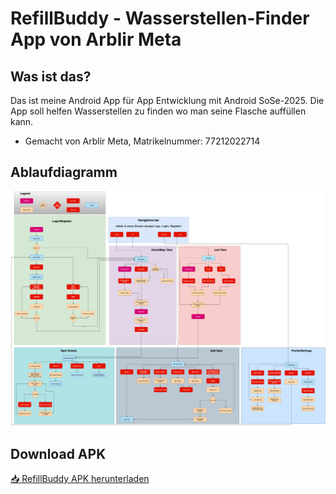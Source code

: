 # RefillBuddy - Wasserstellen-Finder App von Arblir Meta

## Was ist das?
Das ist meine Android App für App Entwicklung mit Android SoSe-2025. Die App soll helfen Wasserstellen zu finden wo man seine Flasche auffüllen kann.

- Gemacht von Arblir Meta, Matrikelnummer: 77212022714


## Ablaufdiagramm

![Ablaufdiagramm](app/src/main/assets/Ablaufdiagramm.png)


## Download APK

[📥 RefillBuddy APK herunterladen](https://github.com/arblirmeta/RefillBuddy/raw/main/app/release/refillbuddy.apk)
